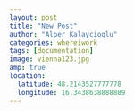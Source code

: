 ```yaml
---
layout: post
title: "New Post"
author: "Alper Kalaycioglu"
categories: whereiwork
tags: [documentation]
image: vienna123.jpg
amp: true
location:
  latitude: 48.2143527777778
  longitude: 16.3438638888889
---
```

